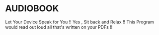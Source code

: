 # AUDIOBOOK
Let Your Device Speak for You !!
Yes , Sit back and Relax !!
This Program would read out loud all that's written on your PDFs !!
